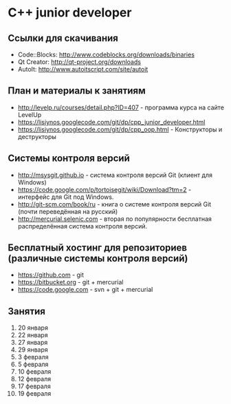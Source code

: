 C++ junior developer
====================

Ссылки для скачивания
---------------------
* Code::Blocks: http://www.codeblocks.org/downloads/binaries
* Qt Creator: http://qt-project.org/downloads
* AutoIt: http://www.autoitscript.com/site/autoit

План и материалы к занятиям
---------------------------
* http://levelp.ru/courses/detail.php?ID=407 - программа курса на сайте LevelUp
* https://lisiynos.googlecode.com/git/dp/cpp_junior_developer.html
* https://lisiynos.googlecode.com/git/dp/cpp_oop.html - Конструкторы и деструкторы

Системы контроля версий
-----------------------
* http://msysgit.github.io - система контроля версий Git (клиент для Windows)
* https://code.google.com/p/tortoisegit/wiki/Download?tm=2 - интерфейс для Git под Windows.
* http://git-scm.com/book/ru - книга о системе контроля версий Git (почти переведённая на русский)
* http://mercurial.selenic.com - вторая по популярности бесплатная распределённая система контроля версий.

Бесплатный хостинг для репозиториев (различные системы контроля версий)
-----------------------------------------------------------------------
* https://github.com - git
* https://bitbucket.org - git + mercurial
* https://code.google.com - svn + git + mercurial

Занятия
-------
1. 20 января
2. 22 января
3. 27 января
4. 29 января
5. 3 февраля
6. 5 февраля
7. 10 февраля
8. 12 февраля
9. 17 февраля
10. 19 февраля
